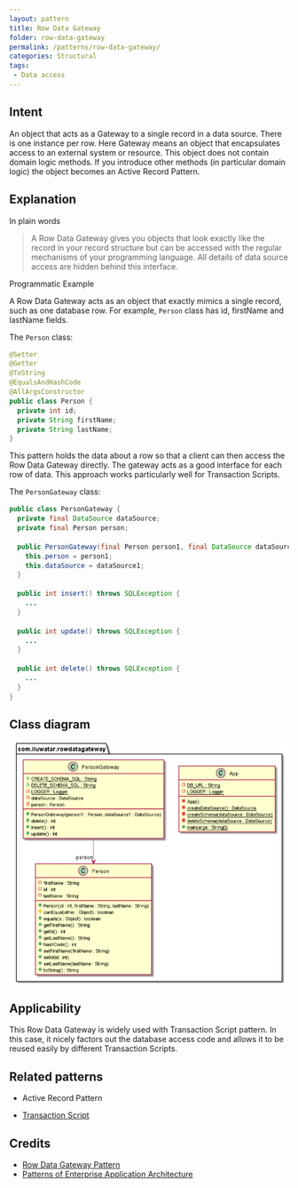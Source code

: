 ```yaml
---
layout: pattern
title: Row Data Gateway
folder: row-data-gateway
permalink: /patterns/row-data-gateway/
categories: Structural
tags:
 - Data access
---
```

## Intent
An object that acts as a Gateway to a single record in a data source. There is one instance per row. Here Gateway means an object that encapsulates access to an external system or resource. This object does not contain domain logic methods. If you introduce other methods (in particular domain logic) the object becomes an Active Record Pattern.

## Explanation

In plain words

> A Row Data Gateway gives you objects that look exactly like the record in your record structure but can be accessed with the regular mechanisms of your programming language. All details of data source access are hidden behind this interface.

Programmatic Example

A Row Data Gateway acts as an object that exactly mimics a single record, such as one database row. For example, `Person` class has id, firstName and lastName fields. 

The `Person` class:

```java
@Setter
@Getter
@ToString
@EqualsAndHashCode
@AllArgsConstructor
public class Person {
  private int id;
  private String firstName;
  private String lastName;
}
```

This pattern holds the data about a row so that a client can then access the Row Data Gateway directly. The gateway acts as a good interface for each row of data. This approach works particularly well for Transaction Scripts.

The `PersonGateway` class:

```java
public class PersonGateway {
  private final DataSource dataSource;
  private final Person person;

  public PersonGateway(final Person person1, final DataSource dataSource1) {
    this.person = person1;
    this.dataSource = dataSource1;
  }

  public int insert() throws SQLException {
	...
  }
  
  public int update() throws SQLException {
	...
  }

  public int delete() throws SQLException {
 	...
  }
}
```

## Class diagram

![](./etc/row-data-gateway.urm.png)

## Applicability

This Row Data Gateway is widely used with Transaction Script pattern. In this case, it nicely factors out the database access code and allows it to be reused easily by different Transaction Scripts.

## Related patterns

- Active Record Pattern

- [Transaction Script](https://java-design-patterns.com/patterns/transaction-script/)


## Credits

* [Row Data Gateway Pattern](https://www.sourcecodeexamples.net/2018/04/row-data-gateway.html)
* [Patterns of Enterprise Application Architecture](https://www.amazon.com/gp/product/0321127420/ref=as_li_qf_asin_il_tl?ie=UTF8&tag=javadesignpat-20&creative=9325&linkCode=as2&creativeASIN=0321127420&linkId=18acc13ba60d66690009505577c45c04)
